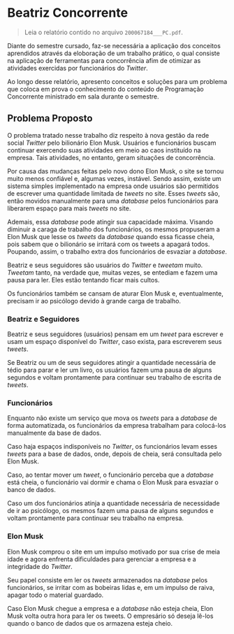 # Beatriz Concorrente

> Leia o relatório contido no arquivo `200067184___PC.pdf`.

Diante do semestre cursado, faz-se necessária a aplicação dos conceitos aprendidos através da eloboração de um trabalho prático, o qual consiste na aplicação de ferramentas para concorrência afim de otimizar as atividades exercidas por funcionários do _Twitter_.

Ao longo desse relatório, apresento conceitos e soluções para um problema que coloca em prova o conhecimento do conteúdo de Programação Concorrente ministrado em sala durante o semestre.

## Problema Proposto
O problema tratado nesse trabalho diz respeito à nova gestão da rede social _Twitter_ pelo bilionário Elon Musk. Usuários e funcionários buscam continuar exercendo suas atividades em meio ao caos instituído na empresa. Tais atividades, no entanto, geram situações de concorrência.

Por causa das mudanças feitas pelo novo dono Elon Musk, o site se tornou muito menos confiável e, algumas vezes, instável. Sendo assim, existe um sistema simples implementado na empresa onde usuários são permitidos de escrever uma quantidade limitada de _tweets_ no site. Esses _tweets_ são, então movidos manualmente para uma _database_ pelos funcionários para liberarem espaço para mais _tweets_ no site.

Ademais, essa _database_ pode atingir sua capacidade máxima. Visando diminuir a caraga de trabalho dos funcionários, os mesmos propuseram a Elon Musk que lesse os _tweets_ da _database_ quando essa ficasse cheia, pois sabem que o bilionário se irritará com os tweets a apagará todos. Poupando, assim, o trabalho extra dos funcionários de esvaziar a _database_.

Beatriz e seus seguidores são usuários do _Twitter_ e _tweetam_ muito. _Tweetam_ tanto, na verdade que, muitas vezes, se entediam e fazem uma pausa para ler. Eles estão tentando ficar mais cultos.

Os funcionários também se cansam de aturar Elon Musk e, eventualmente, precisam ir ao psicólogo devido à grande carga de trabalho.

### Beatriz e Seguidores
Beatriz e seus seguidores (usuários) pensam em um _tweet_ para escrever e usam um espaço disponível do _Twitter_, caso exista, para escreverem seus _tweets_.

Se Beatriz ou um de seus seguidores atingir a quantidade necessária de tédio para parar e ler um livro, os usuários fazem uma pausa de alguns segundos e voltam prontamente para continuar seu trabalho de escrita de _tweets_.

### Funcionários
Enquanto não existe um serviço que mova os _tweets_ para a _database_ de forma automatizada, os funcionários da empresa trabalham para colocá-los manualmente da base de dados.

Caso haja espaços indisponíveis no _Twitter_, os funcionários levam esses _tweets_ para a base de dados, onde, depois de cheia, será consultada pelo Elon Musk.

Caso, ao tentar mover um _tweet_, o funcionário perceba que a _database_ está cheia, o funcionário vai dormir e chama o Elon Musk para esvaziar o banco de dados.

Caso um dos funcionários atinja a quantidade necessária de necessidade de ir ao psicólogo, os mesmos fazem uma pausa de alguns segundos e voltam prontamente para continuar seu trabalho na empresa.

### Elon Musk
Elon Musk comprou o site em um impulso motivado por sua crise de meia idade e agora enfrenta dificuldades para gerenciar a empresa e a integridade do _Twitter_.

Seu papel consiste em ler os _tweets_ armazenados na _database_ pelos funcionários, se irritar com as bobeiras lidas e, em um impulso de raiva, apagar todo o material guardado.

Caso Elon Musk chegue a empresa e a _database_ não esteja cheia, Elon Musk volta outra hora para ler os tweets. O empresário só deseja lê-los quando o banco de dados que os armazena esteja cheio.
